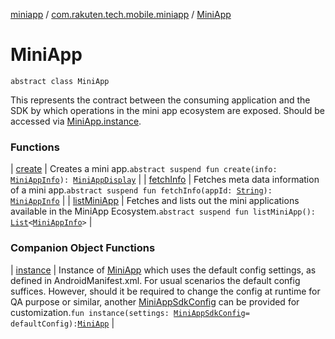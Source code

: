 [miniapp](../../index.md) / [com.rakuten.tech.mobile.miniapp](../index.md) / [MiniApp](./index.md)

# MiniApp

`abstract class MiniApp`

This represents the contract between the consuming application and the SDK
by which operations in the mini app ecosystem are exposed.
Should be accessed via [MiniApp.instance](instance.md).

### Functions

| [create](create.md) | Creates a mini app.`abstract suspend fun create(info: `[`MiniAppInfo`](../-mini-app-info/index.md)`): `[`MiniAppDisplay`](../-mini-app-display/index.md) |
| [fetchInfo](fetch-info.md) | Fetches meta data information of a mini app.`abstract suspend fun fetchInfo(appId: `[`String`](https://kotlinlang.org/api/latest/jvm/stdlib/kotlin/-string/index.html)`): `[`MiniAppInfo`](../-mini-app-info/index.md) |
| [listMiniApp](list-mini-app.md) | Fetches and lists out the mini applications available in the MiniApp Ecosystem.`abstract suspend fun listMiniApp(): `[`List`](https://kotlinlang.org/api/latest/jvm/stdlib/kotlin.collections/-list/index.html)`<`[`MiniAppInfo`](../-mini-app-info/index.md)`>` |

### Companion Object Functions

| [instance](instance.md) | Instance of [MiniApp](./index.md) which uses the default config settings, as defined in AndroidManifest.xml. For usual scenarios the default config suffices. However, should it be required to change the config at runtime for QA purpose or similar, another [MiniAppSdkConfig](../-mini-app-sdk-config/index.md) can be provided for customization.`fun instance(settings: `[`MiniAppSdkConfig`](../-mini-app-sdk-config/index.md)` = defaultConfig): `[`MiniApp`](./index.md) |

